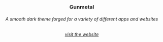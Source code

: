 <h3 align="center">Gunmetal</h3>
<h6 align="center">A smooth dark theme forged for a variety of different apps and websites</h6>
<h6 align="center"><a href="https://gunmetal.vuw.nu">visit the website</a></h6>
